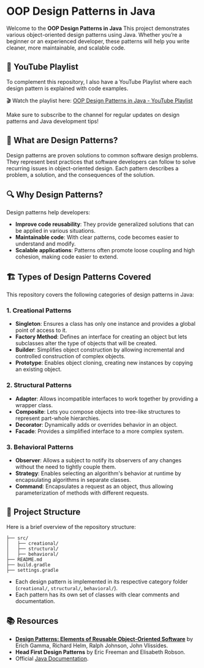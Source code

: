 # OOP Design Patterns in Java

Welcome to the **OOP Design Patterns in Java** 
This project demonstrates various object-oriented design patterns using Java. Whether you’re a beginner or an experienced developer, these patterns will help you write cleaner, more maintainable, and scalable code.

## 🎥 YouTube Playlist
To complement this repository, I also have a YouTube Playlist where each design pattern is explained with code examples.

🎬 Watch the playlist here: [OOP Design Patterns in Java - YouTube Playlist](https://www.youtube.com/playlist?list=PL0Kgfsu1RnhKvI65E7VRvcyKgXqc6WMrh)

Make sure to subscribe to the channel for regular updates on design patterns and Java development tips!

## 📖 What are Design Patterns?

Design patterns are proven solutions to common software design problems. They represent best practices that software developers can follow to solve recurring issues in object-oriented design. Each pattern describes a problem, a solution, and the consequences of the solution.

## 🔍 Why Design Patterns?

Design patterns help developers:
- **Improve code reusability**: They provide generalized solutions that can be applied in various situations.
- **Maintainable code**: With clear patterns, code becomes easier to understand and modify.
- **Scalable applications**: Patterns often promote loose coupling and high cohesion, making code easier to extend.

## 🏗️ Types of Design Patterns Covered

This repository covers the following categories of design patterns in Java:

### 1. **Creational Patterns**
   - **Singleton**: Ensures a class has only one instance and provides a global point of access to it.
   - **Factory Method**: Defines an interface for creating an object but lets subclasses alter the type of objects that will be created.
   - **Builder**: Simplifies object construction by allowing incremental and controlled construction of complex objects.
   - **Prototype**: Enables object cloning, creating new instances by copying an existing object.

### 2. **Structural Patterns**
   - **Adapter**: Allows incompatible interfaces to work together by providing a wrapper class.
   - **Composite**: Lets you compose objects into tree-like structures to represent part-whole hierarchies.
   - **Decorator**: Dynamically adds or overrides behavior in an object.
   - **Facade**: Provides a simplified interface to a more complex system.

### 3. **Behavioral Patterns**
   - **Observer**: Allows a subject to notify its observers of any changes without the need to tightly couple them.
   - **Strategy**: Enables selecting an algorithm's behavior at runtime by encapsulating algorithms in separate classes.
   - **Command**: Encapsulates a request as an object, thus allowing parameterization of methods with different requests.

## 📂 Project Structure

Here is a brief overview of the repository structure:

```plaintext
├── src/
│   ├── creational/
│   ├── structural/
│   ├── behavioral/
├── README.md
├── build.gradle
├── settings.gradle
```

- Each design pattern is implemented in its respective category folder (`creational/`, `structural/`, `behavioral/`).
- Each pattern has its own set of classes with clear comments and documentation.

## 📚 Resources

- **[Design Patterns: Elements of Reusable Object-Oriented Software](https://en.wikipedia.org/wiki/Design_Patterns)** by Erich Gamma, Richard Helm, Ralph Johnson, John Vlissides.
- **Head First Design Patterns** by Eric Freeman and Elisabeth Robson.
- Official [Java Documentation](https://docs.oracle.com/en/java/).
